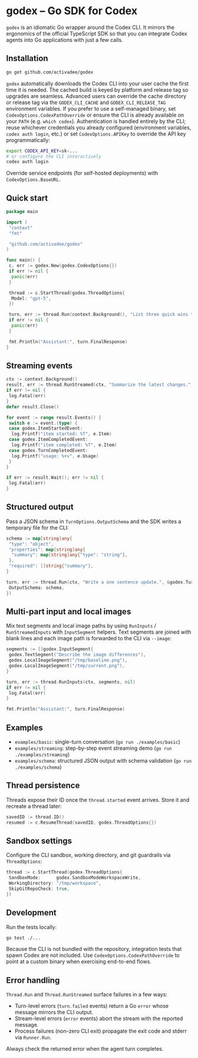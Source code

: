 # godex – Go SDK for Codex

`godex` is an idiomatic Go wrapper around the Codex CLI. It mirrors the ergonomics of the official TypeScript SDK so that you can integrate Codex agents into Go applications with just a few calls.

## Installation

```bash
go get github.com/activadee/godex
```

`godex` automatically downloads the Codex CLI into your user cache the first time it is needed. The cached build is keyed by platform and release tag so upgrades are seamless. Advanced users can override the cache directory or release tag via the `GODEX_CLI_CACHE` and `GODEX_CLI_RELEASE_TAG` environment variables. If you prefer to use a self-managed binary, set `CodexOptions.CodexPathOverride` or ensure the CLI is already available on your `PATH` (e.g. `which codex`). Authentication is handled entirely by the CLI; reuse whichever credentials you already configured (environment variables, `codex auth login`, etc.) or set `CodexOptions.APIKey` to override the API key programmatically:

```bash
export CODEX_API_KEY=sk-...
# or configure the CLI interactively
codex auth login
```

Override service endpoints (for self-hosted deployments) with `CodexOptions.BaseURL`.

## Quick start

```go
package main

import (
 "context"
 "fmt"

 "github.com/activadee/godex"
)

func main() {
 c, err := godex.New(godex.CodexOptions{})
 if err != nil {
  panic(err)
 }

 thread := c.StartThread(godex.ThreadOptions{
  Model: "gpt-5",
 })

 turn, err := thread.Run(context.Background(), "List three quick wins to speed up CI?", nil)
 if err != nil {
  panic(err)
 }

 fmt.Println("Assistant:", turn.FinalResponse)
}
```

## Streaming events

```go
ctx := context.Background()
result, err := thread.RunStreamed(ctx, "Summarize the latest changes.", nil)
if err != nil {
 log.Fatal(err)
}
defer result.Close()

for event := range result.Events() {
 switch e := event.(type) {
 case godex.ItemStartedEvent:
  log.Printf("item started: %T", e.Item)
 case godex.ItemCompletedEvent:
  log.Printf("item completed: %T", e.Item)
 case godex.TurnCompletedEvent:
  log.Printf("usage: %+v", e.Usage)
 }
}

if err := result.Wait(); err != nil {
 log.Fatal(err)
}
```

## Structured output

Pass a JSON schema in `TurnOptions.OutputSchema` and the SDK writes a temporary file for the CLI:

```go
schema := map[string]any{
 "type": "object",
 "properties": map[string]any{
  "summary": map[string]any{"type": "string"},
 },
 "required": []string{"summary"},
}

turn, err := thread.Run(ctx, "Write a one sentence update.", &godex.TurnOptions{
 OutputSchema: schema,
})
```

## Multi-part input and local images

Mix text segments and local image paths by using `RunInputs` / `RunStreamedInputs` with
`InputSegment` helpers. Text segments are joined with blank lines and each image path is
forwarded to the CLI via `--image`:

```go
segments := []godex.InputSegment{
 godex.TextSegment("Describe the image differences"),
 godex.LocalImageSegment("/tmp/baseline.png"),
 godex.LocalImageSegment("/tmp/current.png"),
}

turn, err := thread.RunInputs(ctx, segments, nil)
if err != nil {
 log.Fatal(err)
}

fmt.Println("Assistant:", turn.FinalResponse)
```

## Examples

- `examples/basic`: single-turn conversation (`go run ./examples/basic`)
- `examples/streaming`: step-by-step event streaming demo (`go run ./examples/streaming`)
- `examples/schema`: structured JSON output with schema validation (`go run ./examples/schema`)

## Thread persistence

Threads expose their ID once the `thread.started` event arrives. Store it and recreate a thread later:

```go
savedID := thread.ID()
resumed := c.ResumeThread(savedID, godex.ThreadOptions{})
```

## Sandbox settings

Configure the CLI sandbox, working directory, and git guardrails via `ThreadOptions`:

```go
thread := c.StartThread(godex.ThreadOptions{
 SandboxMode:      godex.SandboxModeWorkspaceWrite,
 WorkingDirectory: "/tmp/workspace",
 SkipGitRepoCheck: true,
})
```

## Development

Run the tests locally:

```bash
go test ./...
```

Because the CLI is not bundled with the repository, integration tests that spawn Codex are not included. Use `CodexOptions.CodexPathOverride` to point at a custom binary when exercising end-to-end flows.

## Error handling

`Thread.Run` and `Thread.RunStreamed` surface failures in a few ways:

- Turn-level errors (`turn.failed` events) return a Go `error` whose message mirrors the CLI output.
- Stream-level errors (`error` events) abort the stream with the reported message.
- Process failures (non-zero CLI exit) propagate the exit code and stderr via `Runner.Run`.

Always check the returned error when the agent turn completes.
